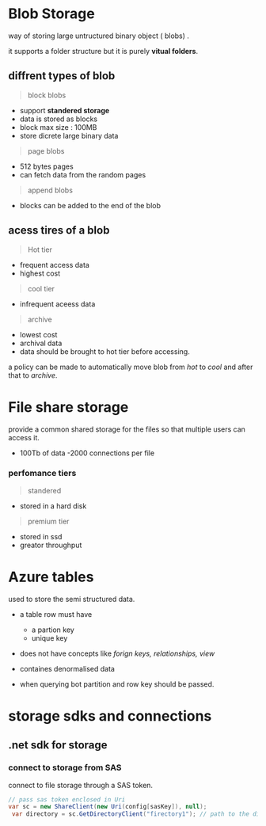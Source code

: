 # Blob Storage 
way of storing large untructured binary object ( blobs) . 

it supports a folder structure but it is purely **vitual folders**. 

## diffrent types of blob

> block blobs 

- support **standered storage**
- data is stored as blocks 
- block max size : 100MB
- store dicrete large binary data

> page blobs 
- 512 bytes pages 
- can fetch data from the random pages

> append blobs 
- blocks can be added to the end of the blob

## acess tires of a blob 

> Hot tier 
- frequent access data 
- highest cost 

> cool tier 
- infrequent aceess data 

> archive 
- lowest cost 
- archival data 
- data should be brought to hot tier before accessing. 

a policy can be made to automatically move blob from *hot* to *cool* and after that to *archive*.

# File share storage 

provide a common shared storage for the files so that multiple users can access it. 
- 100Tb of data 
-2000 connections per file 

### perfomance tiers 

> standered 

- stored in a hard disk 

> premium tier 

- stored in ssd 
- greator throughput

# Azure tables 

used to store the semi structured data. 

- a table row must have
    - a partion key
    - unique key

- does not have concepts like *forign keys, relationships, view* 
- containes denormalised data
- when querying bot partition and row key should be passed.


# storage sdks and connections


## .net sdk for storage 

### connect to storage from SAS 

connect to file storage through a SAS token. 

```c#
// pass sas token enclosed in Uri
var sc = new ShareClient(new Uri(config[sasKey]), null);
 var directory = sc.GetDirectoryClient("firectory1"); // path to the directory
```